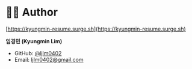 # 👨‍💻 Author
[https://kyungmin-resume.surge.sh](https://kyungmin-resume.surge.sh)

**임경민 (Kyungmin Lim)**

- GitHub: [@ljlm0402](https://github.com/ljlm0402)
- Email: ljlm0402@gmail.com

